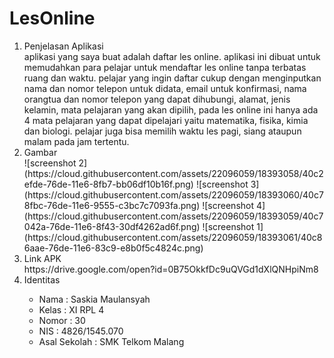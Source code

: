 # LesOnline

<ol>
<li> Penjelasan Aplikasi </li>
aplikasi yang saya buat adalah daftar les online. aplikasi ini dibuat untuk memudahkan para pelajar untuk mendaftar les online tanpa terbatas ruang dan waktu. pelajar yang ingin daftar cukup dengan menginputkan nama dan nomor telepon untuk didata, email untuk konfirmasi, nama orangtua dan nomor telepon yang dapat dihubungi, alamat, jenis kelamin, mata pelajaran yang akan dipilih, pada les online ini hanya ada 4 mata pelajaran yang dapat dipelajari yaitu matematika, fisika, kimia dan biologi. pelajar juga bisa memilih waktu les pagi, siang ataupun malam pada jam tertentu.

<li> Gambar </li>
![screenshot 2](https://cloud.githubusercontent.com/assets/22096059/18393058/40c2efde-76de-11e6-8fb7-bb06df10b16f.png)
![screenshot 3](https://cloud.githubusercontent.com/assets/22096059/18393060/40c78fbc-76de-11e6-9555-c3bc7c7093fa.png)
![screenshot 4](https://cloud.githubusercontent.com/assets/22096059/18393059/40c7042a-76de-11e6-8f43-30df4262ad6f.png)
![screenshot 1](https://cloud.githubusercontent.com/assets/22096059/18393061/40c86aae-76de-11e6-83c9-e8b0f5c4824c.png)

<li> Link APK </li>
https://drive.google.com/open?id=0B75OkkfDc9uQVGd1dXlQNHpiNm8

<li> Identitas </li>
<ul> 
<li> Nama : Saskia Maulansyah </li>
<li> Kelas : XI RPL 4 </li>
<li> Nomor : 30 </li>
<li> NIS : 4826/1545.070 </li>
<li> Asal Sekolah : SMK Telkom Malang </li> </ul>
